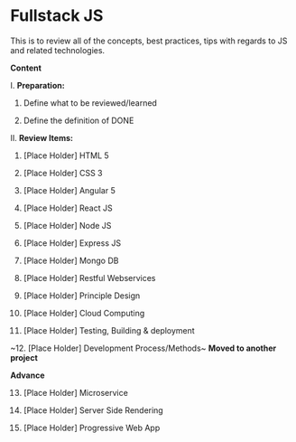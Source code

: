 # Fullstack JS
This is to review all of the concepts, best practices, tips with regards to JS and related technologies.

**Content**

I. **Preparation:**
1. Define what to be reviewed/learned

2. Define the definition of DONE

II. **Review Items:**
1. [Place Holder] HTML 5

2. [Place Holder] CSS 3

3. [Place Holder] Angular 5

4. [Place Holder] React JS

5. [Place Holder] Node JS

6. [Place Holder] Express JS

7. [Place Holder] Mongo DB

8. [Place Holder] Restful Webservices

9. [Place Holder] Principle Design

10. [Place Holder] Cloud Computing

11. [Place Holder] Testing, Building & deployment

~12. [Place Holder] Development Process/Methods~ **Moved to another project**

**Advance**

13. [Place Holder] Microservice

14. [Place Holder] Server Side Rendering

15. [Place Holder] Progressive Web App

